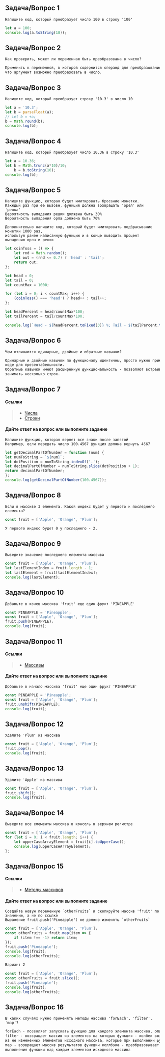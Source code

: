 ## Задача/Вопрос 1

```
Напишите код, который преобразует число 100 в строку '100'
```
```js
let a = 100;
console.log(a.toString(10));
```

## Задача/Вопрос 2

```
Как проверить, может ли переменная быть преобразована в число? 
```
```markdown
Применить к переменной, в которой содержится операнд для преобразования функци isFinite() - true будет
что аргумент возможно преобразовать в число.
```

## Задача/Вопрос 3

```
Напишите код, который преобразует строку '10.3' в число 10
```
```js
let a = '10.3';
let b = parseFloat(a);
// let b = +a;
b = Math.round(b);
console.log(b);
```

## Задача/Вопрос 4

```
Напишите код, который преобразует число 10.36 в строку '10.3'
```
```js
let a = 10.36;
let b = Math.trunc(a*10)/10;
    b = b.toString(10);
console.log(b);
```

## Задача/Вопрос 5

```
Напишите функцию, которая будет имитировать бросание монетки.
Какждый раз при ее вызове, функция должна возвращать 'орел' или 'решка'
Вероятность выпадения решки должена быть 30%
Вероятность выпадения орла должена быть 70%

Дополнительно напишите код, который будет имитировать подбрасывание монетки 1000 раз,
используя ранее написанную функцию и в конце выводить процент выпадения орла и решки
```
```js
let coinToss = () => {
    let rnd = Math.random();
    let out = (rnd <= 0.7) ? 'head' : 'tail';
    return out;
};

let head = 0;
let tail = 0;
let countMax = 1000;

for (let i = 0; i < countMax; i++) {
    (coinToss() === 'head') ? head++ : tail++;
};

let headPercent = head/countMax*100;
let tailPercent = tail/countMax*100;

console.log(`Head - ${headPercent.toFixed(3)} %; Tail - ${tailPercent.toFixed(2)}  %`);
```
## Задача/Вопрос 6

```
Чем отличаются одинарные, двойные и обратные кавычки?
```
```markdown
Одинарные и двойные кавычки по функционалу идентичны, просто нужно применять однообразные во всем своем 
коде для презентабельности.
Обратные кавычки имеют расширенную функциональность - позволяют встраивать вычисляемые значения в строки и 
занимать несколько строк. 
```

## Задача/Вопрос 7
#### Ссылки
> - [Числа](https://learn.javascript.ru/number)
> - [Строки](https://learn.javascript.ru/string)
#### Дайте ответ на вопрос или выполните задание
```
Напишите функцию, которая вернет все знаки после запятой
Например, если передать число 100.4567 функция должна вернуть 4567
```
```js
let getDecimalPartOfNumber = function (num) {
let numToString = `${num}`;
let dotPosition = numToString.indexOf('.');
let decimalPartOfNumber = numToString.slice(dotPosition + 1);
return decimalPartOfNumber;
};
console.log(getDecimalPartOfNumber(100.4567));
```

## Задача/Вопрос 8

```
Если в массиве 3 елемента. Какой индекс будет у первого и последнего елемента?
```
```js
const fruit = ['Apple', 'Orange', 'Plum'];
```
```markdown
У первого индекс будет 0 у последнего - 2.
```

## Задача/Вопрос 9

```
Выведите значение последнего елемента массива
```
```js
const fruit = ['Apple', 'Orange', 'Plum'];
let lastElementIndex = fruit.length - 1;
let lastElement = fruit[lastElementIndex];
console.log(lastElement);
```

## Задача/Вопрос 10

```
Добавьте в конец массива 'fruit' еще один фрукт 'PINEAPPLE'
```
```js
const PINEAPPLE = 'Pineapple';
const fruit = ['Apple', 'Orange', 'Plum'];
fruit.push(PINEAPPLE);
console.log(fruit);
```
## Задача/Вопрос 11
#### Ссылки
> - [Массивы](https://learn.javascript.ru/array)
#### Дайте ответ на вопрос или выполните задание
```
Добавьте в начало массива 'fruit' еще один фрукт 'PINEAPPLE'
```
```js
const PINEAPPLE = 'Pineapple';
const fruit = ['Apple', 'Orange', 'Plum'];
fruit.unshift(PINEAPPLE);
console.log(fruit);
```
## Задача/Вопрос 12

```
Удалите 'Plum' из массива
```
```js
const fruit = ['Apple', 'Orange', 'Plum'];
fruit.pop();
console.log(fruit);
```

## Задача/Вопрос 13

```
Удалите 'Apple' из массива
```
```js
const fruit = ['Apple', 'Orange', 'Plum'];
fruit.shift();
console.log(fruit);
```

## Задача/Вопрос 14

```
Выведите все елементы массива в консоль в верхнем регистре
```
```js
const fruit = ['Apple', 'Orange', 'Plum'];
for (let i = 0; i < fruit.length; i++) {
    let upperCaseArrayElement = fruit[i].toUpperCase();
    console.log(upperCaseArrayElement);
};
```


## Задача/Вопрос 15
#### Ссылки
> - [Методы массивов](https://learn.javascript.ru/array-methods)
#### Дайте ответ на вопрос или выполните задание
```
Создайте новую переменную `otherFruits` и скопируйте массив 'fruit' по значению, а не по ссылке
Выражение fruit.push('Pineapple') не должно изменять `otherFruits`
```
```js
const fruit = ['Apple', 'Orange', 'Plum'];
const otherFruits = fruit.map(item => {
    if (item !== -1) return item;
});
fruit.push('Pineapple');
console.log(fruit);
console.log(otherFruits);
```
```markdown
Вариант 2
```
```js
const fruit = ['Apple', 'Orange', 'Plum'];
const otherFruits = fruit.slice();
fruit.push('Pineapple');
console.log(fruit);
console.log(otherFruits);
```


## Задача/Вопрос 16
```
В каких случаях нужно применять методы массива 'forEach', 'filter', 'map'?
```
```markdown
forEach - позволяет запускать функцию для каждого элемента массива, опционально с определенного индекса
filter - возвращает массив из элементов на которых функция - колбек возвращает true. Для создания массива
из не измененных элементов исходного массива, которые при выполнении функции вернули true.
map - возвращает массив результатов функции коллбэка - преобразовывает исходный массив в массив результатов 
выполнения функции над каждым элементом исходного массива
```